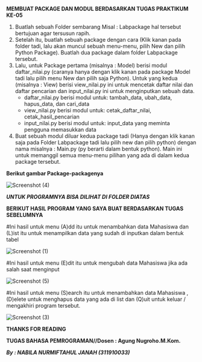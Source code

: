 **MEMBUAT PACKAGE DAN MODUL BERDASARKAN TUGAS PRAKTIKUM KE-05**
1. Buatlah sebuah Folder sembarang Misal : Labpackage hal tersebut bertujuan agar tersusun rapih. 
2. Setelah itu, buatlah sebuah package dengan cara (Klik kanan pada folder tadi, lalu akan muncul sebuah menu-menu, pilih New dan pilih      Python Package). Buatlah dua package dalam folder Labpackage tersebut.
3. Lalu, untuk Package pertama (misalnya : Model) berisi modul daftar_nilai.py (caranya hanya dengan klik kanan pada package Model tadi      lalu pilih menu New dan pilih saja Python). Untuk yang kedua (misalnya : View) berisi view_nilai.py ini untuk mencetak daftar nilai dan    daftar pencarian dan input_nilai.py ini untuk menginputkan sebuah data.
    - daftar_nilai.py berisi modul untuk: tambah_data, ubah_data, hapus_data, dan cari_data
    - view_nilai.py berisi modul untuk: cetak_daftar_nilai, cetak_hasil_pencarian
    - input_nilai.py berisi modul untuk: input_data yang meminta pengguna memasukkan data
4. Buat sebuah modul diluar kedua package tadi (Hanya dengan klik kanan saja pada Folder Labpackage tadi lalu pilih new dan pilih python)    dengan nama misalnya : Main.py (py berarti dalam bentuk python). Main ini untuk memanggil semua menu-menu pilihan yang ada di dalam        kedua package tersebut.

**Berikut gambar Package-packagenya**

![Screenshot (4)](https://user-images.githubusercontent.com/57028453/71549247-108ebf80-29ed-11ea-93d7-9f105e678a69.png)

***UNTUK PROGRAMNYA BISA DILIHAT DI FOLDER DIATAS***

**BERIKUT HASIL PROGRAM YANG SAYA BUAT BERDASARKAN TUGAS SEBELUMNYA**

#Ini hasil untuk menu (A)dd itu untuk menambahkan data Mahasiswa dan (L)ist itu untuk menampilkan data yang sudah di inputkan dalam bentuk tabel

![Screenshot (1)](https://user-images.githubusercontent.com/57028453/71549288-e7bafa00-29ed-11ea-85fc-b3a419329e82.png)

#Ini hasil untuk menu (E)dit itu untuk mengubah data Mahasiswa jika ada salah saat menginput

![Screenshot (5)](https://user-images.githubusercontent.com/57028453/71549290-e7bafa00-29ed-11ea-9611-7b9a7a851355.png)


#Ini hasil untuk menu (S)earch itu untuk menambahkan data Mahasiswa , (D)elete untuk menghapus data yang ada di list dan (Q)uit untuk keluar / mengakhiri program tersebut.

![Screenshot (3)](https://user-images.githubusercontent.com/57028453/71549289-e7bafa00-29ed-11ea-8551-beb52005b187.png)





**THANKS FOR READING**

**TUGAS BAHASA PEMROGRAMAN//Dosen : Agung Nugroho.M.Kom.**

***By : NABILA NURMIFTAHUL JANAH (311910033)***
